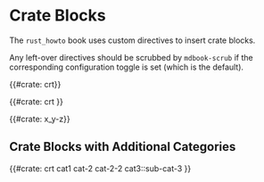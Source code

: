 # Crate Blocks

The `rust_howto` book uses custom directives to insert crate blocks.

Any left-over directives should be scrubbed by `mdbook-scrub` if the corresponding
configuration toggle is set (which is the default).

{{#crate: crt}}

{{#crate: crt }}

{{#crate: x_y-z}}

## Crate Blocks with Additional Categories

{{#crate: crt cat1 cat-2 cat-2-2 cat3::sub-cat-3 }}
